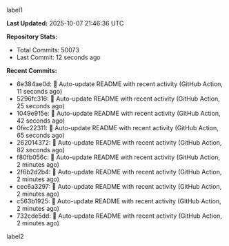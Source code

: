 
label1 
<!-- ACTIVITY_START -->
**Last Updated:** 2025-10-07 21:46:36 UTC

**Repository Stats:**
- Total Commits: 50073
- Last Commit: 12 seconds ago

**Recent Commits:**
- 6e384ae0d: 🤖 Auto-update README with recent activity (GitHub Action, 11 seconds ago)
- 5296fc316: 🤖 Auto-update README with recent activity (GitHub Action, 25 seconds ago)
- 1049e915e: 🤖 Auto-update README with recent activity (GitHub Action, 42 seconds ago)
- 0fec22311: 🤖 Auto-update README with recent activity (GitHub Action, 65 seconds ago)
- 262014372: 🤖 Auto-update README with recent activity (GitHub Action, 82 seconds ago)
- f80fb056c: 🤖 Auto-update README with recent activity (GitHub Action, 2 minutes ago)
- 2f6b2d2b4: 🤖 Auto-update README with recent activity (GitHub Action, 2 minutes ago)
- cec6a3297: 🤖 Auto-update README with recent activity (GitHub Action, 2 minutes ago)
- c563b1925: 🤖 Auto-update README with recent activity (GitHub Action, 2 minutes ago)
- 732cde5dd: 🤖 Auto-update README with recent activity (GitHub Action, 2 minutes ago)
<!-- ACTIVITY_END -->

label2
